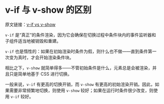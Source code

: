 # v-if 与 v-show 的区别

原文链接：[v-if vs v-show](https://cn.vuejs.org/v2/guide/conditional.html#v-if-vs-v-show)

<code>v-if</code> 是“真正”的条件渲染，因为它会确保在切换过程中条件块内的事件监听器和子组件适当地被销毁和重建。

<code>v-if</code> 也是惰性的：如果在初始渲染时条件为假，则什么也不做——直到条件第一次变为真时，才会开始渲染条件块。

相比之下，<code>v-show</code> 就简单得多——不管初始条件是什么，元素总是会被渲染，并且只是简单地基于 CSS 进行切换。

一般来说，<code>v-if</code> 有更高的切换开销，而 <code>v-show</code> 有更高的初始渲染开销。因此，如果需要非常频繁地切换，则使用 <code>v-show</code> 较好；如果在运行时条件很少改变，则使用 <code>v-if</code> 较好。
